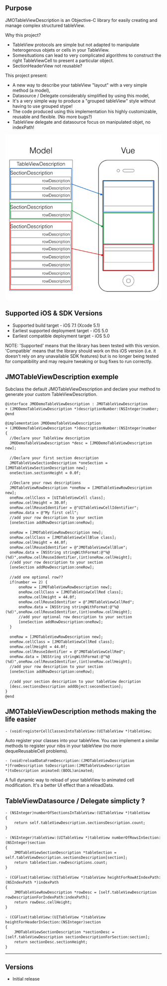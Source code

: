 Purpose
--------------
JMOTableViewDescription is an Objective-C library for easily creating and manage complex structured tableView.

Why this project?
* TableView protocols are simple but not adapted to manipulate heterogenous objets or cells in your TableView.
* Somesituations can lead to very complicated algorithms to construct the right TableViewCell to present a particular object.
* SectionHeaderView not reusable?

This project present:
* A new way to describe your tableView "layout" with a very simple method (a model),
* Datasource / Delegate considerably simplified by using this model,
* It's a very simple way to produce a "grouped tableView" style without having to use grouped stype!
* The code produced using this implementation his highly customizable, reusable and flexible. (No more bugs?)
* TableView delegate and datasource focus on manipulated objet, no indexPath!

![Image](screenshots/concept.png)

Supported iOS & SDK Versions
-----------------------------

* Supported build target - iOS 7.1 (Xcode 5.1)
* Earliest supported deployment target - iOS 5.0
* Earliest compatible deployment target - iOS 5.0

NOTE: 'Supported' means that the library has been tested with this version. 'Compatible' means that the library should work on this iOS version (i.e. it doesn't rely on any unavailable SDK features) but is no longer being tested for compatibility and may require tweaking or bug fixes to run correctly.

JMOTableViewDescription exemple
------------------
Subclass the default JMOTableViewDescription and declare your method to generate your custom TableViewDescription.
```objc
@interface JMODemoTableViewDescription : JMOTableViewDescription
+ (JMODemoTableViewDescription *)descriptionNumber:(NSInteger)number;
@end
```

```objc
@implementation JMODemoTableViewDescription
+ (JMODemoTableViewDescription *)descriptionNumber:(NSInteger)number
{
  //Declare your TableView description
  JMODemoTableViewDescription *desc = [JMODemoTableViewDescription new];

  //Declare your first section description
  JMOTableViewSectionDescription *oneSection = [JMOTableViewSectionDescription new];
  oneSection.sectionHeight = 0.0f;

  //Declare your rows descriptions
  JMOTableViewRowDescription *oneRow = [JMOTableViewRowDescription new];
  oneRow.cellClass = [UITableViewCell class];
  oneRow.cellHeight = 30.0f;
  oneRow.cellReuseIdentifier = @"UITableViewCellIdentifier";
  oneRow.data = @"My first cell";
  //add your row description to your section
  [oneSection addRowDescription:oneRow];

  oneRow = [JMOTableViewRowDescription new];
  oneRow.cellClass = [JMOTableViewCellBlue class];
  oneRow.cellHeight = 44.0f;
  oneRow.cellReuseIdentifier = @"JMOTableViewCellBlue";
  oneRow.data = [NSString stringWithFormat:@"%@ (%d)",oneRow.cellReuseIdentifier,(int)oneRow.cellHeight];
  //add your row description to your section
  [oneSection addRowDescription:oneRow];

  //add one optional row??
  if(number == 2) {
      oneRow = [JMOTableViewRowDescription new];
      oneRow.cellClass = [JMOTableViewCellRed class];
      oneRow.cellHeight = 44.0f;
      oneRow.cellReuseIdentifier = @"JMOTableViewCellRed";
      oneRow.data = [NSString stringWithFormat:@"%@ (%d)",oneRow.cellReuseIdentifier,(int)oneRow.cellHeight];
      //add your optional row description to your section
      [oneSection addRowDescription:oneRow];
  }

  oneRow = [JMOTableViewRowDescription new];
  oneRow.cellClass = [JMOTableViewCellRed class];
  oneRow.cellHeight = 44.0f;
  oneRow.cellReuseIdentifier = @"JMOTableViewCellRed";
  oneRow.data = [NSString stringWithFormat:@"%@ (%d)",oneRow.cellReuseIdentifier,(int)oneRow.cellHeight];
  //add your row description to your section
  [oneSection addRowDescription:oneRow];

  //add your section description to your tableView decription
  [desc.sectionsDescription addObject:secondSection];
}
@end
```
JMOTableViewDescription methods making the life easier
------------------
```objc
- (void)registerCellClassesIntoTableView:(UITableView *)tableView;
```
Auto register your classes into your tableView.
You can implement a similar methods to register your nibs in your tableView (no more dequeReusableCell problems).

```objc
- (void)reloadDataFromDescription:(JMOTableViewDescription *)fromDescription toDescription:(JMOTableViewDescription *)toDescription animated:(BOOL)animated;
```
A full dynamic way to reload of your tableView to animated cell modification.
It's a better UI effect than a reloadData.

TableViewDatasource / Delegate simplicty ?
------------------
```objc
- (NSInteger)numberOfSectionsInTableView:(UITableView *)tableView
{
    return self.tableViewDescription.sectionsDescription.count;
}

- (NSInteger)tableView:(UITableView *)tableView numberOfRowsInSection:(NSInteger)section
{
    JMOTableViewSectionDescription *tableSection = self.tableViewDescription.sectionsDescription[section];
    return tableSection.rowDescriptions.count;
}

- (CGFloat)tableView:(UITableView *)tableView heightForRowAtIndexPath:(NSIndexPath *)indexPath
{
    JMOTableViewRowDescription *rowDesc = [self.tableViewDescription rowDescriptionForIndexPath:indexPath];
    return rowDesc.cellHeight;
}

- (CGFloat)tableView:(UITableView *)tableView heightForHeaderInSection:(NSInteger)section
{
    JMOTableViewSectionDescription *sectionDesc = [self.tableViewDescription sectionDescriptionForSection:section];
    return sectionDesc.sectionHeight;
}
```

------------------

Versions
------------------

- Initial release

